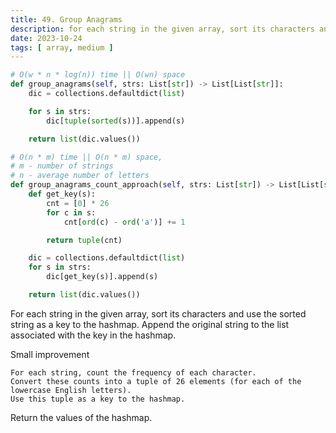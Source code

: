 ```yaml
---
title: 49. Group Anagrams
description: for each string in the given array, sort its characters and use the sorted string as a key to the hashmap
date: 2023-10-24
tags: [ array, medium ] 
---
```


```python
# O(w * n * log(n)) time || O(wn) space
def group_anagrams(self, strs: List[str]) -> List[List[str]]:
    dic = collections.defaultdict(list)

    for s in strs:
        dic[tuple(sorted(s))].append(s)

    return list(dic.values())
```

```python
# O(n * m) time || O(n * m) space,
# m - number of strings
# n - average number of letters
def group_anagrams_count_approach(self, strs: List[str]) -> List[List[str]]:
    def get_key(s):
        cnt = [0] * 26
        for c in s:
            cnt[ord(c) - ord('a')] += 1

        return tuple(cnt)

    dic = collections.defaultdict(list)
    for s in strs:
        dic[get_key(s)].append(s)

    return list(dic.values())
```

For each string in the given array, sort its characters and use the sorted string as a key to the hashmap. Append the original string to the list associated with the key in the hashmap.

Small improvement

    For each string, count the frequency of each character.
    Convert these counts into a tuple of 26 elements (for each of the lowercase English letters).
    Use this tuple as a key to the hashmap.

Return the values of the hashmap.
